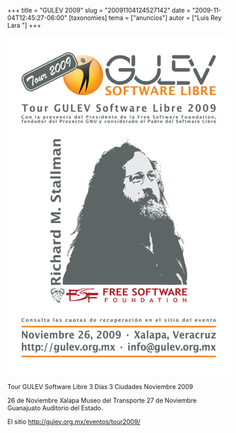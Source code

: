 +++
title = "GULEV 2009"
slug = "20091104124527142"
date = "2009-11-04T12:45:27-06:00"
[taxonomies]
tema = ["anuncios"]
autor = ["Luis Rey Lara "]
+++

![Cartel del GULEV 2009](/static/images/20091104124527142_1_original.png)

Tour GULEV Software Libre 3 Días 3 Ciudades Noviembre 2009

26 de Noviembre Xalapa Museo del Transporte 27 de Noviembre Guanajuato
Auditorio del Estado.

El sitio <http://gulev.org.mx/eventos/tour2009/>
